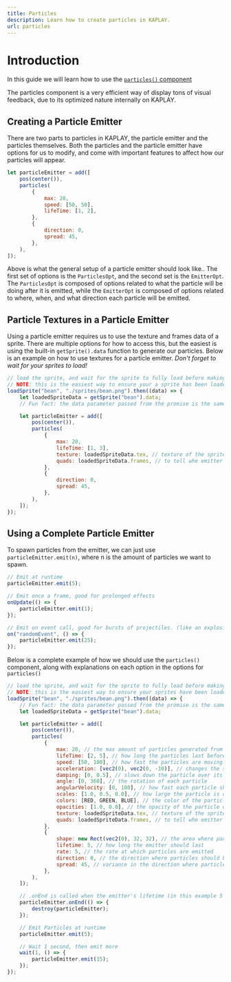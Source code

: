 ```yaml
---
title: Particles
description: Learn how to create particles in KAPLAY.
url: particles
---
```


# Introduction

In this guide we will learn how to use the
[`particles()` component](/docs/api/ctx/particles)

The particles component is a very efficient way of display tons of visual
feedback, due to its optimized nature internally on KAPLAY.

## Creating a Particle Emitter

There are two parts to particles in KAPLAY, the particle emitter and the
particles themselves. Both the particles and the particle emitter have options
for us to modify, and come with important features to affect how our particles
will appear.

```js
let particleEmitter = add([
    pos(center()),
    particles(
        {
            max: 20,
            speed: [50, 50],
            lifeTime: [1, 2],
        },
        {
            direction: 0,
            spread: 45,
        },
    ),
]);
```

Above is what the general setup of a particle emitter should look like.. The
first set of options is the `ParticlesOpt`, and the second set is the
`EmitterOpt`. The `ParticlesOpt` is composed of options related to what the
particle will be doing after it is emitted, while the `EmitterOpt` is composed
of options related to where, when, and what direction each particle will be
emitted.

## Particle Textures in a Particle Emitter

Using a particle emitter requires us to use the texture and frames data of a
sprite. There are multiple options for how to access this, but the easiest is
using the built-in `getSprite().data` function to generate our particles. Below
is an example on how to use textures for a particle emitter. _Don't forget to
wait for your sprites to load!_

```js
// load the sprite, and wait for the sprite to fully load before making the particle emitter
// NOTE: this is the easiest way to ensure your a sprite has been loaded, but not the best
loadSprite("bean", "./sprites/bean.png").then((data) => {
    let loadedSpriteData = getSprite("bean").data;
    // Fun fact: the data parameter passed from the promise is the same as getSprite().data

    let particleEmitter = add([
        pos(center()),
        particles(
            {
                max: 20,
                lifeTime: [1, 3],
                texture: loadedSpriteData.tex, // texture of the sprite
                quads: loadedSpriteData.frames, // to tell whe emitter what frames of the sprite to use
            },
            {
                direction: 0,
                spread: 45,
            },
        ),
    ]);
});
```

## Using a Complete Particle Emitter

To spawn particles from the emitter, we can just use `particleEmitter.emit(n)`,
where n is the amount of particles we want to spawn.

```js
// Emit at runtime
particleEmitter.emit(5);

// Emit once a frame, good for prolonged effects
onUpdate(() => {
    particleEmitter.emit(1);
});

// Emit on event call, good for bursts of projectiles. (like an explosion)
on("randomEvent", () => {
    particleEmitter.emit(25);
});
```

Below is a complete example of how we should use the `particles()` component,
along with explanations on each option in the options for `particles()`

```js
// load the sprite, and wait for the sprite to fully load before making the particle emitter
// NOTE: this is the easiest way to ensure your sprites have been loaded, but not the best
loadSprite("bean", "./sprites/bean.png").then((data) => {
    // Fun fact: the data parameter passed from the promise is the same as getSprite().data
    let loadedSpriteData = getSprite("bean").data;

    let particleEmitter = add([
        pos(center()),
        particles(
            {
                max: 20, // the max amount of particles generated from this emitter at one time
                lifeTime: [2, 5], // how long the particles last before being destroyed
                speed: [50, 100], // how fast the particles are moving
                acceleration: [vec2(0), vec2(0, -10)], // changes the speed of the particle over its lifetime
                damping: [0, 0.5], // slows down the particle over its lifetime
                angle: [0, 360], // the rotation of each particle
                angularVelocity: [0, 100], // how fast each particle should be rotating
                scales: [1.0, 0.5, 0.0], // how large the particle is over its lifetime
                colors: [RED, GREEN, BLUE], // the color of the particle over its lifetime
                opacities: [1.0, 0.0], // the opacity of the particle over its lifetime
                texture: loadedSpriteData.tex, // texture of the sprite
                quads: loadedSpriteData.frames, // to tell whe emitter what frames of the sprite to use
            },
            {
                shape: new Rect(vec2(0), 32, 32), // the area where particles should be emitted from (can be empty)
                lifetime: 5, // how long the emitter should last
                rate: 5, // the rate at which particles are emitted
                direction: 0, // the direction where particles should be traveling
                spread: 45, // variance in the direction where particles should be traveling
            },
        ),
    ]);

    // .onEnd is called when the emitter's lifetime (in this example 5 seconds), has expired.
    particleEmitter.onEnd(() => {
        destroy(particleEmitter);
    });

    // Emit Particles at runtime
    particleEmitter.emit(5);

    // Wait 1 second, then emit more
    wait(1, () => {
        particleEmitter.emit(15);
    });
});
```
